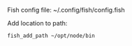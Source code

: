
Fish config file: ~/.config/fish/config.fish

Add location to path:
```
fish_add_path ~/opt/node/bin
```